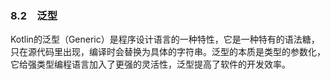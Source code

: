 ### 8.2　泛型

Kotlin的泛型（Generic）是程序设计语言的一种特性，它是一种特有的语法糖，只在源代码里出现，编译时会替换为具体的字符串。泛型的本质是类型的参数化，它给强类型编程语言加入了更强的灵活性，泛型提高了软件的开发效率。

